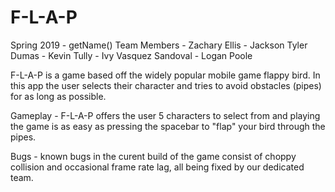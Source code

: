 # F-L-A-P
Spring 2019 - getName()
Team Members - Zachary Ellis
             - Jackson Tyler Dumas
             - Kevin Tully
             - Ivy Vasquez Sandoval
             - Logan Poole
             
F-L-A-P is a game based off the widely popular mobile game flappy bird. In this app the user selects their character and tries to avoid obstacles (pipes) for as long as possible. 

Gameplay - F-L-A-P offers the user 5 characters to select from and playing the game is as easy as pressing the spacebar to "flap" your bird through the pipes.

Bugs - known bugs in the curent build of the game consist of choppy collision and occasional frame rate lag, all being fixed by our dedicated team. 
